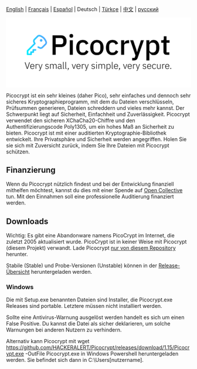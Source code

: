 <p><a href="https://github.com/HACKERALERT/Picocrypt">English</a> | <a href="/translations/french.md">Français</a> | <a href="/translations/spanish.md">Español</a> | Deutsch | <a href="/translations/turkish.md">Türkçe</a> | <a href="/translations/chinese.md">中文</a> | <a href="/translations/russian.md">русский</a></p>
<p align="center"><img align="center" src="/images/Picocrypt.svg" width="512" alt="Picocrypt"></p>

Picocrypt ist ein sehr kleines (daher Pico), sehr einfaches und dennoch sehr sicheres Kryptographieprogramm, mit dem du Dateien verschlüsseln, Prüfsummen generieren, Dateien schreddern und vieles mehr kannst. Der Schwerpunkt liegt auf Sicherheit, Einfachheit und Zuverlässigkeit. Picocrypt verwendet den sicheren XChaCha20-Chiffre und den Authentifizierungscode Poly1305, um ein hohes Maß an Sicherheit zu bieten. Picocrypt ist mit einer auditierten Kryptographie-Bibliothek entwickelt. Ihre Privatsphäre und Sicherheit werden angegriffen. Holen Sie sie sich mit Zuversicht zurück, indem Sie Ihre Dateien mit Picocrypt schützen.

## Finanzierung
Wenn du Picocrypt nützlich findest und bei der Entwicklung finanziell mithelfen möchtest, kannst du dies mit einer Spende auf [Open Collective](https://opencollective.com/picocrypt) tun. Mit den Einnahmen soll eine professionelle Auditierung finanziert werden.

## Downloads
Wichtig: Es gibt eine Abandonware namens PicoCrypt im Internet, die zuletzt 2005 aktualisiert wurde. PicoCrypt ist in keiner Weise mit Picocrypt (diesem Projekt) verwandt. Lade Picocrypt [nur von diesem Repository](https://github.com/HACKERALERT/Picocrypt/releases) herunter.

Stabile (Stable) und Probe-Versionen (Unstable) können in der [Release-Übersicht](https://github.com/HACKERALERT/Picocrypt/releases) heruntergeladen werden. 

### Windows
Die mit Setup.exe benannten Dateien sind Installer, die Picocrypt.exe Releases sind portable. Letztere müssen nicht installiert werden.

Sollte eine Antivirus-Warnung ausgelöst werden handelt es sich um einen False Positive. Du kannst die Datei als sicher deklarieren, um solche Warnungen bei anderen Nutzern zu verhindern.

Alternativ kann Picocrypt mit wget https://github.com/HACKERALERT/Picocrypt/releases/download/1.15/Picocrypt.exe -OutFile Picocrypt.exe in Windows Powershell heruntergeladen werden. Sie befindet sich dann in C:\Users\[nutzername].
